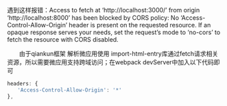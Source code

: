 遇到这样报错：Access to fetch at ‘http://localhost:3000/’ from origin ‘http://localhost:8000’ has been blocked by CORS policy: No ‘Access-Control-Allow-Origin’ header is present on the requested resource. If an opaque response serves your needs, set the request’s mode to ‘no-cors’ to fetch the resource with CORS disabled.

　　由于qiankun框架 解析微应用使用 import-html-entry库通过fetch请求相关资源，所以需要微应用支持跨域访问；在webpack devServer中加入以下代码即可


```js
headers: {
　　'Access-Control-Allow-Origin': '*'
},
```